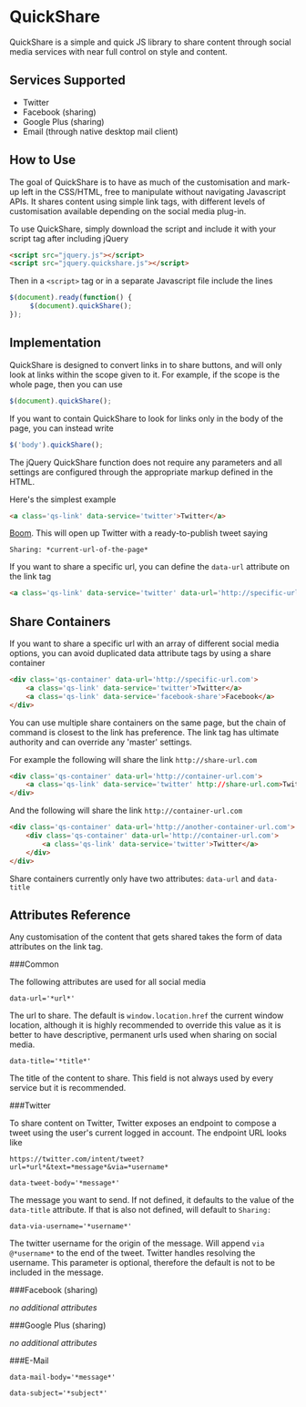 QuickShare
==========

QuickShare is a simple and quick JS library to share content through social media services with near full control on style and content.

Services Supported
------------------

* Twitter
* Facebook (sharing)
* Google Plus (sharing)
* Email (through native desktop mail client)

How to Use
--------------

The goal of QuickShare is to have as much of the customisation and mark-up left in the CSS/HTML, free to manipulate without navigating Javascript APIs. It shares content using simple link tags, with different levels of customisation available depending on the social media plug-in.

To use QuickShare, simply download the script and include it with your script tag after including jQuery
```html
<script src="jquery.js"></script>
<script src="jquery.quickshare.js"></script>
```

Then in a `<script>` tag or in a separate Javascript file include the lines

```javascript
$(document).ready(function() {
	 $(document).quickShare();
});
```

Implementation
---------

QuickShare is designed to convert links in to share buttons, and will only look at links within the scope given to it. For example, if the scope is the whole page, then you can use

```javascript
$(document).quickShare();
```

If you want to contain QuickShare to look for links only in the body of the page, you can instead write

```javascript
$('body').quickShare();
```

The jQuery QuickShare function does not require any parameters and all settings are configured through the appropriate markup defined in the HTML.


Here's the simplest example

```html
<a class='qs-link' data-service='twitter'>Twitter</a>
```

[Boom](https://twitter.com/intent/tweet?url=https%3A//github.com/Upstatement/quickshare&text=Sharing%3A%20). This will open up Twitter with a ready-to-publish tweet saying

	Sharing: *current-url-of-the-page*

If you want to share a specific url, you can define the `data-url` attribute on the link tag

```html
<a class='qs-link' data-service='twitter' data-url='http://specific-url.com'>Twitter</a>
```

Share Containers
-----------------

If you want to share a specific url with an array of different social media options, you can avoid duplicated data attribute tags by using a share container

```html
<div class='qs-container' data-url='http://specific-url.com'>
	<a class='qs-link' data-service='twitter'>Twitter</a>
	<a class='qs-link' data-service='facebook-share'>Facebook</a>
</div>
```

You can use multiple share containers on the same page, but the chain of command is closest to the link has preference. The link tag has ultimate authority and can override any 'master' settings.

For example the following will share the link `http://share-url.com`

```html
<div class='qs-container' data-url='http://container-url.com'>
	<a class='qs-link' data-service='twitter' http://share-url.com>Twitter</a>
</div>
```

And the following will share the link `http://container-url.com`

```html
<div class='qs-container' data-url='http://another-container-url.com'>
	<div class='qs-container' data-url='http://container-url.com'>
		<a class='qs-link' data-service='twitter'>Twitter</a>
	</div>
</div>
```

Share containers currently only have two attributes: `data-url` and `data-title`

Attributes Reference
-------------------------------

Any customisation of the content that gets shared takes the form of data attributes on the link tag.

###Common

The following attributes are used for all social media

`data-url='*url*'`

The url to share. The default is `window.location.href` the current window location, although it is highly recommended to override this value as it is better to have descriptive, permanent urls used when sharing on social media.

`data-title='*title*'`

The title of the content to share. This field is not always used by every service but it is recommended.

###Twitter

To share content on Twitter, Twitter exposes an endpoint to compose a tweet using the user's current logged in account. The endpoint URL looks like

`https://twitter.com/intent/tweet?url=*url*&text=*message*&via=*username*`

`data-tweet-body='*message*'`

The message you want to send. If not defined, it defaults to the value of the `data-title` attribute. If that is also not defined, will default to `Sharing: `

`data-via-username='*username*'`

The twitter username for the origin of the message. Will append `via @*username*` to the end of the tweet. Twitter handles resolving the username. This parameter is optional, therefore the default is not to be included in the message.

###Facebook (sharing)

*no additional attributes*

###Google Plus (sharing)

*no additional attributes*

###E-Mail

`data-mail-body='*message*'`

`data-subject='*subject*'`

